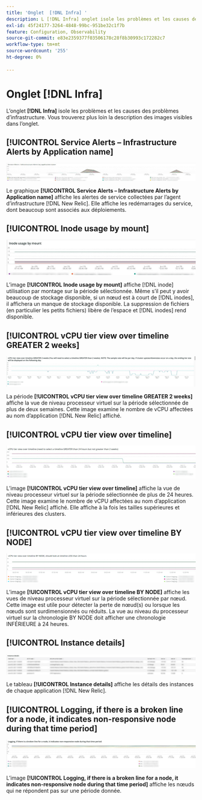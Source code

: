 ```yaml
---
title: 'Onglet  [!DNL Infra] '
description: L [!DNL Infra] onglet isole les problèmes et les causes des problèmes d’infrastructure.
exl-id: 45f24177-3264-4848-99bc-951be32c1f7b
feature: Configuration, Observability
source-git-commit: e83e2359377f03506178c28f8b30993c172282c7
workflow-type: tm+mt
source-wordcount: '255'
ht-degree: 0%

---
```


# Onglet [!DNL Infra]

L’onglet **[!DNL Infra]** isole les problèmes et les causes des problèmes d’infrastructure. Vous trouverez plus loin la description des images visibles dans l’onglet.

## [!UICONTROL Service Alerts – Infrastructure Alerts by Application name]

![ Alertes de service ](../../assets/tools/observation-for-adobe-commerce/service-alerts.jpg)

Le graphique **[!UICONTROL Service Alerts – Infrastructure Alerts by Application name]** affiche les alertes de service collectées par l’agent d’infrastructure [!DNL New Relic]. Elle affiche les redémarrages du service, dont beaucoup sont associés aux déploiements.

## [!UICONTROL Inode usage by mount]

![Utilisation des nœuds par montage](../../assets/tools/observation-for-adobe-commerce/inode-usage-mount.jpg)

L’image **[!UICONTROL Inode usage by mount]** affiche [!DNL inode] utilisation par montage sur la période sélectionnée. Même s’il peut y avoir beaucoup de stockage disponible, si un nœud est à court de [!DNL inodes], il affichera un manque de stockage disponible. La suppression de fichiers (en particulier les petits fichiers) libère de l’espace et [!DNL inodes] rend disponible.

## [!UICONTROL vCPU tier view over timeline GREATER 2 weeks]

![vue de niveau processeur virtuel sur la chronologie SUPÉRIEURE à 2 semaines](../../assets/tools/observation-for-adobe-commerce/vCPU-tier.jpg)

La période **[!UICONTROL vCPU tier view over timeline GREATER 2 weeks]** affiche la vue de niveau processeur virtuel sur la période sélectionnée de plus de deux semaines. Cette image examine le nombre de vCPU affectées au nom d’application [!DNL New Relic] affiché.

## [!UICONTROL vCPU tier view over timeline]

![vue de niveau vCPU sur la chronologie](../../assets/tools/observation-for-adobe-commerce/vcpu-tier-24.jpg)

L’image **[!UICONTROL vCPU tier view over timeline]** affiche la vue de niveau processeur virtuel sur la période sélectionnée de plus de 24 heures. Cette image examine le nombre de vCPU affectées au nom d’application [!DNL New Relic] affiché. Elle affiche à la fois les tailles supérieures et inférieures des clusters.

## [!UICONTROL vCPU tier view over timeline BY NODE]

![vue de niveau processeur virtuel sur la chronologie par NODE](../../assets/tools/observation-for-adobe-commerce/infra_by_node.png)

L’image **[!UICONTROL vCPU tier view over timeline BY NODE]** affiche les vues de niveau processeur virtuel sur la période sélectionnée par nœud. Cette image est utile pour détecter la perte de nœud(s) ou lorsque les nœuds sont surdimensionnés ou réduits. La vue au niveau du processeur virtuel sur la chronologie BY NODE doit afficher une chronologie INFÉRIEURE à 24 heures.

## [!UICONTROL Instance details]

![Détails de l’instance](../../assets/tools/observation-for-adobe-commerce/instance-details.jpg)

Le tableau **[!UICONTROL Instance details]** affiche les détails des instances de chaque application [!DNL New Relic].

## [!UICONTROL Logging, if there is a broken line for a node, it indicates non-responsive node during that time period]

![nœud-non-réactif](../../assets/tools/observation-for-adobe-commerce/non-responsive-node.jpg)

L’image **[!UICONTROL Logging, if there is a broken line for a node, it indicates non-responsive node during that time period]** affiche les nœuds qui ne répondent pas sur une période donnée.
